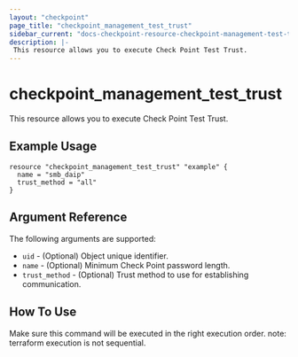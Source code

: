 ```yaml
---
layout: "checkpoint"
page_title: "checkpoint_management_test_trust"
sidebar_current: "docs-checkpoint-resource-checkpoint-management-test-trust"
description: |-
 This resource allows you to execute Check Point Test Trust.
---
```


# checkpoint_management_test_trust

This resource allows you to execute Check Point Test Trust.

## Example Usage


```hcl
resource "checkpoint_management_test_trust" "example" {
  name = "smb_daip"
  trust_method = "all"
}
```

## Argument Reference

The following arguments are supported:

* `uid` - (Optional) Object unique identifier.
* `name` - (Optional) Minimum Check Point password length.
* `trust_method` - (Optional) Trust method to use for establishing communication.

## How To Use
Make sure this command will be executed in the right execution order. 
note: terraform execution is not sequential.  

